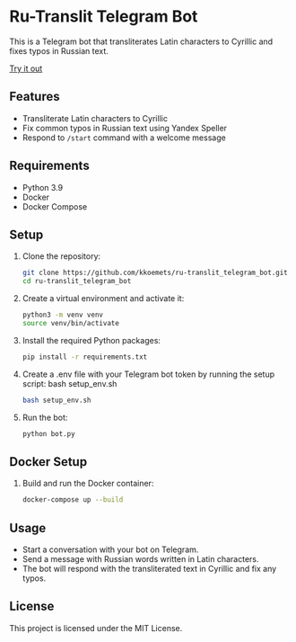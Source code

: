 # Ru-Translit Telegram Bot

This is a Telegram bot that transliterates Latin characters to Cyrillic and fixes typos in Russian text.

[Try it out](https://t.me/rutranslit_bot?start=source=github)

## Features

- Transliterate Latin characters to Cyrillic
- Fix common typos in Russian text using Yandex Speller
- Respond to `/start` command with a welcome message

## Requirements

- Python 3.9
- Docker
- Docker Compose

## Setup

1. Clone the repository:

    ```bash
    git clone https://github.com/kkoemets/ru-translit_telegram_bot.git
    cd ru-translit_telegram_bot
    ```

2. Create a virtual environment and activate it:

    ```bash
    python3 -m venv venv
    source venv/bin/activate
    ```

3. Install the required Python packages:

    ```bash
    pip install -r requirements.txt
    ```

4. Create a .env file with your Telegram bot token by running the setup script:
   bash setup_env.sh
    ```bash
    bash setup_env.sh
    ```

5. Run the bot:

    ```bash
    python bot.py
    ```

## Docker Setup

1. Build and run the Docker container:

    ```bash
    docker-compose up --build
    ```

## Usage

- Start a conversation with your bot on Telegram.
- Send a message with Russian words written in Latin characters.
- The bot will respond with the transliterated text in Cyrillic and fix any typos.

## License

This project is licensed under the MIT License.
